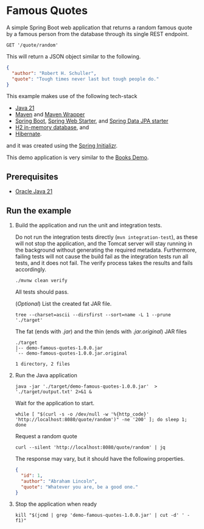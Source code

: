 [//]: # (Automatically generated by Sociable Weaver)
# Famous Quotes

A simple Spring Boot web application that returns a random famous quote by a
famous person from the database through its single REST endpoint.

```
GET '/quote/random'
```

This will return a JSON object similar to the following.

```json
{
  "author": "Robert H. Schuller",
  "quote": "Tough times never last but tough people do."
}
```

This example makes use of the following tech-stack

- [Java 21](https://www.oracle.com/java/technologies/downloads/#java21)
- [Maven](https://maven.apache.org/) and
  [Maven Wrapper](https://maven.apache.org/wrapper/)
- [Spring Boot](https://spring.io/projects/spring-boot),
  [Spring Web Starter](https://docs.spring.io/spring-boot/reference/web/index.html),
  and
  [Spring Data JPA starter](https://docs.spring.io/spring-boot/how-to/data-access.html)
- [H2 in-memory database](https://www.h2database.com/html/main.html), and
- [Hibernate](https://hibernate.org/).

and it was created using the
[Spring Initializr](https://start.spring.io/#!type=maven-project&language=java&platformVersion=3.3.5&packaging=jar&jvmVersion=21&groupId=demo&artifactId=demo-famous-quotes&name=Famous%20Quotes%20Demo&description=A%20simple%20Spring%20Boot%20web%20application%20that%20exposes%20one%20end-point%20which%20returns%20a%20random%20famous%20quote%20from%20a%20famous%20person.&packageName=demo&dependencies=web,h2,data-jpa,flyway).

This demo application is very similar to the
[Books Demo](https://github.com/albertattard/demo-books).

## Prerequisites

- [Oracle Java 21](https://www.oracle.com/java/technologies/downloads/#java21)

## Run the example

1. Build the application and run the unit and integration tests.

   Do not run the integration tests directly (`mvn integration-test`), as these
   will not stop the application, and the Tomcat server will stay running in the
   background without generating the required metadata. Furthermore, failing
   tests will not cause the build fail as the integration tests run all tests,
   and it does not fail. The verify process takes the results and fails
   accordingly.

   ```shell
   ./mvnw clean verify
   ```

   All tests should pass.

   (_Optional_) List the created fat JAR file.

   ```shell
   tree --charset=ascii --dirsfirst --sort=name -L 1 --prune './target'
   ```

   The fat (ends with _.jar_) and the thin (ends with _.jar.original_) JAR files

   ```
   ./target
   |-- demo-famous-quotes-1.0.0.jar
   `-- demo-famous-quotes-1.0.0.jar.original

   1 directory, 2 files
   ```

2. Run the Java application

   ```shell
   java -jar './target/demo-famous-quotes-1.0.0.jar'  > './target/output.txt' 2>&1 &
   ```

   Wait for the application to start.

   ```shell
   while [ "$(curl -s -o /dev/null -w '%{http_code}' 'http://localhost:8080/quote/random')" -ne '200' ]; do sleep 1; done
   ```

   Request a random quote

   ```shell
   curl --silent 'http://localhost:8080/quote/random' | jq
   ```

   The response may vary, but it should have the following properties.

   ```json
   {
     "id": 1,
     "author": "Abraham Lincoln",
     "quote": "Whatever you are, be a good one."
   }
   ```

3. Stop the application when ready

   ```shell
   kill "$(jcmd | grep 'demo-famous-quotes-1.0.0.jar' | cut -d' ' -f1)"
   ```
